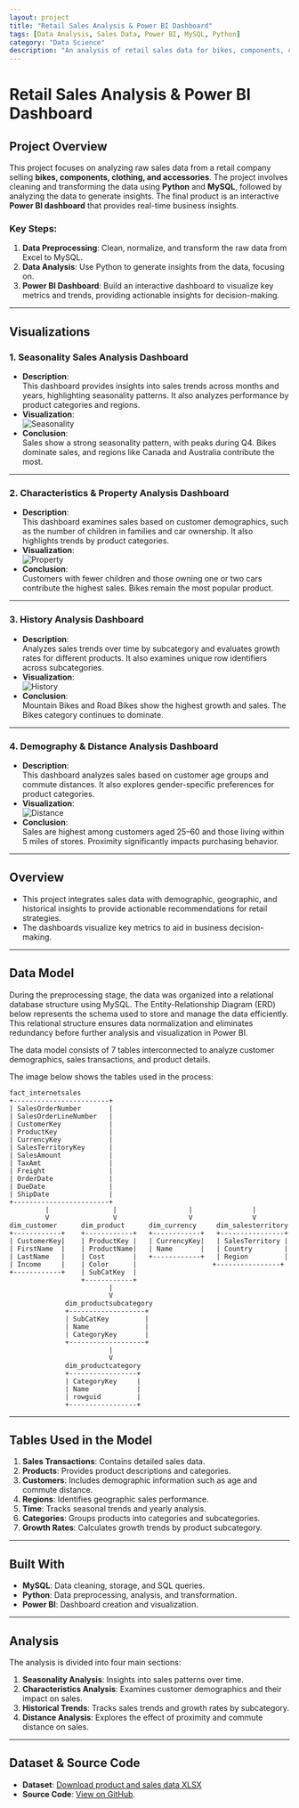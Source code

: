 ```yaml
---
layout: project
title: "Retail Sales Analysis & Power BI Dashboard"
tags: [Data Analysis, Sales Data, Power BI, MySQL, Python]
category: "Data Science"
description: "An analysis of retail sales data for bikes, components, clothing, and accessories with insights visualized in an interactive Power BI dashboard."
---
```


# Retail Sales Analysis & Power BI Dashboard

## Project Overview

This project focuses on analyzing raw sales data from a retail company selling **bikes, components, clothing, and accessories**. The project involves cleaning and transforming the data using **Python** and **MySQL**, followed by analyzing the data to generate insights. The final product is an interactive **Power BI dashboard** that provides real-time business insights.

### Key Steps:
1. **Data Preprocessing**: Clean, normalize, and transform the raw data from Excel to MySQL.
2. **Data Analysis**: Use Python to generate insights from the data, focusing on.
3. **Power BI Dashboard**: Build an interactive dashboard to visualize key metrics and trends, providing actionable insights for decision-making.

---

## Visualizations

### 1. **Seasonality Sales Analysis Dashboard**
- **Description**:  
  This dashboard provides insights into sales trends across months and years, highlighting seasonality patterns. It also analyzes performance by product categories and regions.
- **Visualization**:  
  ![Seasonality](https://github.com/hanif-dev/hanif-dev.github.io/raw/main/images/seasonality.PNG)
- **Conclusion**:  
  Sales show a strong seasonality pattern, with peaks during Q4. Bikes dominate sales, and regions like Canada and Australia contribute the most.

---

### 2. **Characteristics & Property Analysis Dashboard**
- **Description**:  
  This dashboard examines sales based on customer demographics, such as the number of children in families and car ownership. It also highlights trends by product categories.
- **Visualization**:  
  ![Property](https://github.com/hanif-dev/hanif-dev.github.io/raw/main/images/property.PNG)
- **Conclusion**:  
  Customers with fewer children and those owning one or two cars contribute the highest sales. Bikes remain the most popular product.

---

### 3. **History Analysis Dashboard**
- **Description**:  
  Analyzes sales trends over time by subcategory and evaluates growth rates for different products. It also examines unique row identifiers across subcategories.
- **Visualization**:  
  ![History](https://github.com/hanif-dev/hanif-dev.github.io/raw/main/images/history.PNG)
- **Conclusion**:  
  Mountain Bikes and Road Bikes show the highest growth and sales. The Bikes category continues to dominate.

---

### 4. **Demography & Distance Analysis Dashboard**
- **Description**:  
  This dashboard analyzes sales based on customer age groups and commute distances. It also explores gender-specific preferences for product categories.
- **Visualization**:  
  ![Distance](https://github.com/hanif-dev/hanif-dev.github.io/raw/main/images/distance.PNG)
- **Conclusion**:  
  Sales are highest among customers aged 25–60 and those living within 5 miles of stores. Proximity significantly impacts purchasing behavior.

---

## Overview

- This project integrates sales data with demographic, geographic, and historical insights to provide actionable recommendations for retail strategies.  
- The dashboards visualize key metrics to aid in business decision-making.

---

## Data Model

During the preprocessing stage, the data was organized into a relational database structure using MySQL. The Entity-Relationship Diagram (ERD) below represents the schema used to store and manage the data efficiently. This relational structure ensures data normalization and eliminates redundancy before further analysis and visualization in Power BI.

The data model consists of 7 tables interconnected to analyze customer demographics, sales transactions, and product details.

The image below shows the tables used in the process:

```plaintext
fact_internetsales
+------------------------+
| SalesOrderNumber       |
| SalesOrderLineNumber   |
| CustomerKey            |
| ProductKey             |
| CurrencyKey            |
| SalesTerritoryKey      |
| SalesAmount            |
| TaxAmt                 |
| Freight                |
| OrderDate              |
| DueDate                |
| ShipDate               |
+------------------------+
         |                |                  |               |
         V                V                  V               V
dim_customer      dim_product      dim_currency     dim_salesterritory
+------------+    +------------+   +------------+   +----------------+
| CustomerKey|    | ProductKey |   | CurrencyKey|   | SalesTerritory |
| FirstName  |    | ProductName|   | Name       |   | Country        |
| LastName   |    | Cost       |   +------------+   | Region         |
| Income     |    | Color      |                   +----------------+
+------------+    | SubCatKey  |
                  +------------+
                         |
                         V
              dim_productsubcategory
              +-------------------+
              | SubCatKey         |
              | Name              |
              | CategoryKey       |
              +-------------------+
                         |
                         V
              dim_productcategory
              +-----------------+
              | CategoryKey     |
              | Name            |
              | rowguid         |
              +-----------------+
```
---

## Tables Used in the Model

1. **Sales Transactions**: Contains detailed sales data.
2. **Products**: Provides product descriptions and categories.
3. **Customers**: Includes demographic information such as age and commute distance.
4. **Regions**: Identifies geographic sales performance.
5. **Time**: Tracks seasonal trends and yearly analysis.
6. **Categories**: Groups products into categories and subcategories.
7. **Growth Rates**: Calculates growth trends by product subcategory.

---

## Built With

- **MySQL**: Data cleaning, storage, and SQL queries.
- **Python**: Data preprocessing, analysis, and transformation.
- **Power BI**: Dashboard creation and visualization.

---

## Analysis

The analysis is divided into four main sections:
1. **Seasonality Analysis**: Insights into sales patterns over time.
2. **Characteristics Analysis**: Examines customer demographics and their impact on sales.
3. **Historical Trends**: Tracks sales trends and growth rates by subcategory.
4. **Distance Analysis**: Explores the effect of proximity and commute distance on sales.

---

## Dataset & Source Code  

- **Dataset**: [Download product and sales data XLSX](https://github.com/hanif-dev/end-to-end/tree/main/data)  
- **Source Code**: [View on GitHub](https://github.com/hanif-dev/end-to-end).  
